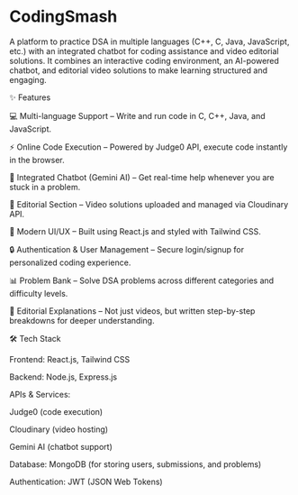 # CodingSmash
A platform to practice DSA in multiple languages (C++, C, Java, JavaScript, etc.) with an integrated chatbot for coding assistance and video editorial solutions.
It combines an interactive coding environment, an AI-powered chatbot, and editorial video solutions to make learning structured and engaging.


✨ Features

💻 Multi-language Support – Write and run code in C, C++, Java, and JavaScript.

⚡ Online Code Execution – Powered by Judge0 API, execute code instantly in the browser.

🤖 Integrated Chatbot (Gemini AI) – Get real-time help whenever you are stuck in a problem.

🎥 Editorial Section – Video solutions uploaded and managed via Cloudinary API.

🎨 Modern UI/UX – Built using React.js and styled with Tailwind CSS.

🔒 Authentication & User Management – Secure login/signup for personalized coding experience.

📊 Problem Bank – Solve DSA problems across different categories and difficulty levels.

📝 Editorial Explanations – Not just videos, but written step-by-step breakdowns for deeper understanding.


🛠️ Tech Stack

Frontend: React.js, Tailwind CSS

Backend: Node.js, Express.js

APIs & Services:

Judge0 (code execution)

Cloudinary (video hosting)

Gemini AI (chatbot support)

Database: MongoDB (for storing users, submissions, and problems)

Authentication: JWT (JSON Web Tokens)


